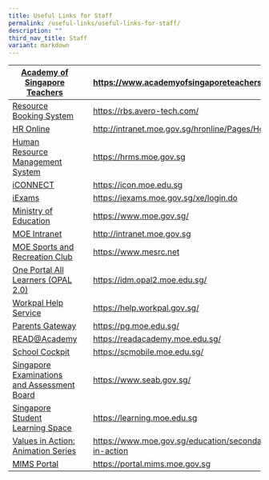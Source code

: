 ```yaml
---
title: Useful Links for Staff
permalink: /useful-links/useful-links-for-staff/
description: ""
third_nav_title: Staff
variant: markdown
---
```

|  [Academy of Singapore Teachers](https://www.academyofsingaporeteachers.moe.gov.sg/) | | https://www.academyofsingaporeteachers.moe.gov.sg |
| -------- | -------- | -------- |
| [Resource Booking System](https://rbs.avero-tech.com/)     |      | https://rbs.avero-tech.com/     |
| [HR Online](http://intranet.moe.gov.sg/hronline/Pages/Home.aspx)     |      | http://intranet.moe.gov.sg/hronline/Pages/Home.aspx    |
| [Human Resource Management System](https://hrms.moe.gov.sg/)     |      | https://hrms.moe.gov.sg   |
| [iCONNECT](https://icon.moe.edu.sg/)    |      | https://icon.moe.edu.sg    |
| [iExams](https://iexams.moe.gov.sg/xe/login.do)     |      | https://iexams.moe.gov.sg/xe/login.do     |
| [Ministry of Education](https://www.moe.gov.sg/)     |     | https://www.moe.gov.sg/     |
| [MOE Intranet](http://intranet.moe.gov.sg/)     |      | http://intranet.moe.gov.sg|
|[MOE Sports and Recreation Club](https://www.mesrc.net/)     |     | https://www.mesrc.net     |
| [One Portal All Learners (OPAL 2.0)](https://idm.opal2.moe.edu.sg/)     |     | https://idm.opal2.moe.edu.sg/     |
| [Workpal Help Service](https://help.workpal.gov.sg/)     |      | https://help.workpal.gov.sg/    |
| [Parents Gateway](https://pg.moe.edu.sg/)    |      | https://pg.moe.edu.sg/     |
| [READ@Academy](https://readacademy.moe.edu.sg/)     |      | https://readacademy.moe.edu.sg/     |
| [School Cockpit](https://schoolcockpit.moe.gov.sg/)     |      | https://scmobile.moe.edu.sg/     |
| [Singapore Examinations and Assessment Board](https://www.seab.gov.sg/)     |      | https://www.seab.gov.sg/     |
| [Singapore Student Learning Space](https://learning.moe.edu.sg/)     |      | https://learning.moe.edu.sg    |
| [Values in Action: Animation Series](https://www.moe.gov.sg/education/secondary/values-in-action)     |      | https://www.moe.gov.sg/education/secondary/values-in-action    |
| [MIMS Portal](https://portal.mims.moe.gov.sg/)    |      | https://portal.mims.moe.gov.sg     |